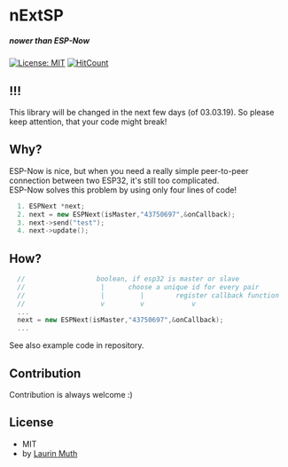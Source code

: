# nExtSP
##### nower than ESP-Now
[![License: MIT](https://img.shields.io/badge/License-MIT-yellow.svg)](https://opensource.org/licenses/MIT)
[![HitCount](http://hits.dwyl.io/Lyniat/nExtSP.svg)](http://hits.dwyl.io/Lyniat/nExtSP)

## !!!
This library will be changed in the next few days (of 03.03.19).
So please keep attention, that your code might break!

## Why?
ESP-Now is nice, but when you need a really simple peer-to-peer connection between two ESP32, it's still too complicated.<br>
ESP-Now solves this problem by using only four lines of code!

```c++
  1. ESPNext *next;
  2. next = new ESPNext(isMaster,"43750697",&onCallback);
  3. next->send("test");
  4. next->update();
```

## How?

```c++
  //                  boolean, if esp32 is master or slave
  //                   |      choose a unique id for every pair
  //                   |         |        register callback function
  //                   v         v            v
  ...
  next = new ESPNext(isMaster,"43750697",&onCallback);
  ...
```

See also example code in repository.

## Contribution
Contribution is always welcome :)

## License
* MIT
* by [Laurin Muth](https://hci.ur.de/people/laurin_muth)
